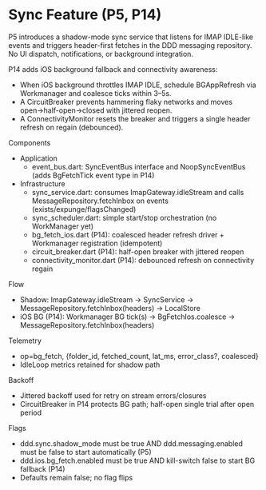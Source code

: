 # Sync Feature (P5, P14)

P5 introduces a shadow-mode sync service that listens for IMAP IDLE-like events and triggers header-first fetches in the DDD messaging repository. No UI dispatch, notifications, or background integration.

P14 adds iOS background fallback and connectivity awareness:
- When iOS background throttles IMAP IDLE, schedule BGAppRefresh via Workmanager and coalesce ticks within 3–5s.
- A CircuitBreaker prevents hammering flaky networks and moves open→half-open→closed with jittered reopen.
- A ConnectivityMonitor resets the breaker and triggers a single header refresh on regain (debounced).

Components
- Application
  - event_bus.dart: SyncEventBus interface and NoopSyncEventBus (adds BgFetchTick event type in P14)
- Infrastructure
  - sync_service.dart: consumes ImapGateway.idleStream and calls MessageRepository.fetchInbox on events (exists/expunge/flagsChanged)
  - sync_scheduler.dart: simple start/stop orchestration (no WorkManager yet)
  - bg_fetch_ios.dart (P14): coalesced header refresh driver + Workmanager registration (idempotent)
  - circuit_breaker.dart (P14): half-open breaker with jittered reopen
  - connectivity_monitor.dart (P14): debounced refresh on connectivity regain

Flow
- Shadow: ImapGateway.idleStream → SyncService → MessageRepository.fetchInbox(headers) → LocalStore
- iOS BG (P14): Workmanager BG tick(s) → BgFetchIos.coalesce → MessageRepository.fetchInbox(headers)

Telemetry
- op=bg_fetch, {folder_id, fetched_count, lat_ms, error_class?, coalesced}
- IdleLoop metrics retained for shadow path

Backoff
- Jittered backoff used for retry on stream errors/closures
- CircuitBreaker in P14 protects BG path; half-open single trial after open period

Flags
- ddd.sync.shadow_mode must be true AND ddd.messaging.enabled must be false to start automatically (P5)
- ddd.ios.bg_fetch.enabled must be true AND kill-switch false to start BG fallback (P14)
- Defaults remain false; no flag flips

